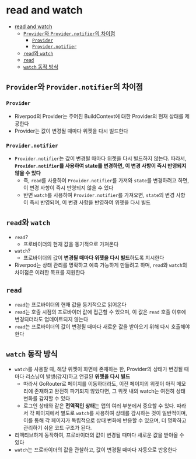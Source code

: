 # read and watch

- [read and watch](#read-and-watch)
    - [`Provider`와 `Provider.notifier`의 차이점](#provider와-providernotifier의-차이점)
        - [`Provider`](#provider)
        - [`Provider.notifier`](#providernotifier)
    - [`read`와 `watch`](#read와-watch)
    - [`read`](#read)
    - [`watch` 동작 방식](#watch-동작-방식)

## `Provider`와 `Provider.notifier`의 차이점

### `Provider`

- Riverpod의 Provider는 주어진 BuildContext에 대한 Provider의 현재 상태를 제공한다
- Provider는 값이 변경될 때마다 위젯을 다시 빌드한다

### `Provider.notifier`

- `Provider.notifier`는 값이 변경될 때마다 위젯을 다시 빌드하지 않는다. 따라서, **`Provider.notifier`를 사용하여 state를 변경하면, 이 변경 사항이 즉시 반영되지 않을 수 있다**
    - 즉, `read`를 사용하여 `Provider.notifier`를 가져와 `state`를 변경하려고 하면, 이 변경 사항이 즉시 반영되지 않을 수 있다
    - 반면 `watch`를 사용하여 `Provider.notifier`를 가져오면, `state`의 변경 사항이 즉시 반영되며, 이 변경 사항을 반영하여 위젯을 다시 빌드

## `read`와 `watch`

- `read`?
    - 프로바이더의 현재 값을 동기적으로 가져온다
- `watch`?
    - 프로바이더의 값이 **변경될 때마다 위젯을 다시 빌드**하도록 지시한다
- Riverpod는 상태 관리를 명확하고 예측 가능하게 만들려고 하며, `read`와 `watch`의 차이점은 이러한 목표를 지원한다

## `read`

- `read`는 프로바이더의 현재 값을 동기적으로 읽어온다
- `read`는 호출 시점의 프로바이더 값에 접근할 수 있으며, 이 값은 `read` 호출 이후에 변경되더라도 업데이트되지 않는다
- `read`는 프로바이더의 값이 변경될 때마다 새로운 값을 받아오기 위해 다시 호출해야 한다

## `watch` 동작 방식

- `watch`를 사용할 때, 해당 위젯이 화면에 존재하는 한, Provider의 상태가 변경될 때마다 리스닝이 발생(감지)하고 연결된 **위젯을 다시 빌드**
    - 따라서 GoRouter로 페이지를 이동하더라도, 이전 페이지의 위젯이 아직 메모리에 존재하고 완전히 파기되지 않았다면, 그 위젯 내의 watch는 여전히 상태 변화를 감지할 수 있다
    - 로그인 상태와 같은 **전역적인 상태**는 앱의 여러 부분에서 중요할 수 있다. 따라서 각 페이지에서 별도로 `watch`를 사용하여 상태를 감시하는 것이 일반적이며, 이를 통해 각 페이지가 독립적으로 상태 변화에 반응할 수 있으며, 더 명확하고 관리하기 쉬운 코드 구조가 된다.
- 리액티브하게 동작하여, 프로바이더의 값이 변경될 때마다 새로운 값을 받아올 수 있다
- `watch`는 프로바이더의 값을 관찰하고, 값이 변경될 때마다 자동으로 반응한다
